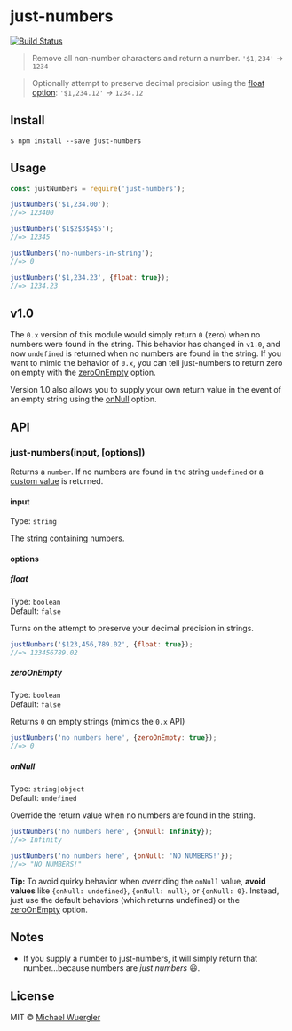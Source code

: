 # just-numbers 

[![Build Status](https://travis-ci.org/radiovisual/just-numbers.svg?branch=master)](https://travis-ci.org/radiovisual/just-numbers)

> Remove all non-number characters and return a number. `'$1,234'` → `1234`  

> Optionally attempt to preserve decimal precision using the [float option](https://github.com/radiovisual/just-numbers#float): `'$1,234.12'` → `1234.12`


## Install

```
$ npm install --save just-numbers
```


## Usage

```js
const justNumbers = require('just-numbers');

justNumbers('$1,234.00');
//=> 123400

justNumbers('$1$2$3$4$5');
//=> 12345

justNumbers('no-numbers-in-string');
//=> 0

justNumbers('$1,234.23', {float: true});
//=> 1234.23
```

## v1.0

The `0.x` version of this module would simply return `0` (zero) when no numbers were found in the string.
 This behavior has changed in `v1.0`, and now `undefined` is returned when no numbers are found in the string.
 If you want to mimic the behavior of `0.x`, you can tell just-numbers to return zero on empty with the [zeroOnEmpty](https://github.com/radiovisual/just-numbers#zeroonempty) option.

Version 1.0 also allows you to supply your own return value in the event of an empty string using the [onNull](https://github.com/radiovisual/just-numbers#onnull) option.

## API

### just-numbers(input, [options])

Returns a `number`. If no numbers are found in the string `undefined` or a [custom value](https://github.com/radiovisual/just-numbers#onnull) is returned.

#### input

Type: `string`

The string containing numbers.

#### options

##### float

Type: `boolean`    
Default: `false`

Turns on the attempt to preserve your decimal precision in strings.

```js
justNumbers('$123,456,789.02', {float: true});
//=> 123456789.02
```

##### zeroOnEmpty

Type: `boolean`    
Default: `false`

Returns `0` on empty strings (mimics the `0.x` API)

```js
justNumbers('no numbers here', {zeroOnEmpty: true});
//=> 0
```

##### onNull

Type: `string|object`    
Default: `undefined`

Override the return value when no numbers are found in the string.

```js
justNumbers('no numbers here', {onNull: Infinity});
//=> Infinity

justNumbers('no numbers here', {onNull: 'NO NUMBERS!'});
//=> "NO NUMBERS!"
```

**Tip:** To avoid quirky behavior when overriding the `onNull` value,
**avoid values** like `{onNull: undefined}`, `{onNull: null}`, or `{onNull: 0}`. Instead, just use the default behaviors
(which returns undefined) or the [zeroOnEmpty](https://github.com/radiovisual/just-numbers#zeroonempty) option.

## Notes

- If you supply a number to just-numbers, it will simply return that number...because numbers are *just numbers* :smiley:. 

## License

MIT © [Michael Wuergler](http://numetriclabs.com)

